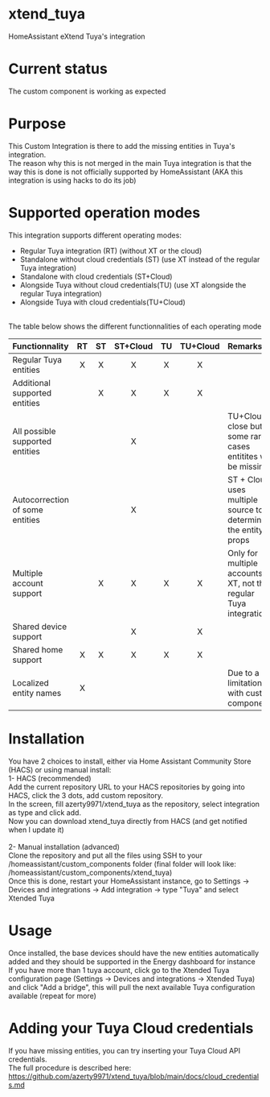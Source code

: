 # xtend_tuya
HomeAssistant eXtend Tuya's integration

# Current status
The custom component is working as expected

# Purpose
This Custom Integration is there to add the missing entities in Tuya's integration.<br/>
The reason why this is not merged in the main Tuya integration is that the way this is done is not officially supported by HomeAssistant (AKA this integration is using hacks to do its job)

# Supported operation modes
This integration supports different operating modes:<br/>
- Regular Tuya integration (RT) (without XT or the cloud)<br/>
- Standalone without cloud credentials (ST) (use XT instead of the regular Tuya integration)<br/>
- Standalone with cloud credentials (ST+Cloud)<br/>
- Alongside Tuya without cloud credentials(TU) (use XT alongside the regular Tuya integration)<br/>
- Alongside Tuya with cloud credentials(TU+Cloud)<br/>
<br/>
The table below shows the different functionnalities of each operating mode<br/>

| Functionnality                  | RT  | ST  | ST+Cloud | TU  | TU+Cloud | Remarks                                                            |
| :------------------------------ | :-: | :-: | :------: | :-: | :------: | :----------------------------------------------------------------- |
| Regular Tuya entities           | X   | X   | X        | X   | X        |                                                                    |
| Additional supported entities   |     | X   | X        | X   | X        |                                                                    |
| All possible supported entities |     |     | X        |     |          | TU+Cloud is close but in some rare cases entitites will be missing |
| Autocorrection of some entities |     |     | X        |     |          | ST + Cloud uses multiple source to determine the entity props      |
| Multiple account support        |     | X   | X        | X   | X        | Only for multiple accounts in XT, not the regular Tuya integration |
| Shared device support           |     |     | X        |     | X        |                                                                    |
| Shared home support             | X   | X   | X        | X   | X        |                                                                    |
| Localized entity names          | X   |     |          |     |          | Due to a limitation with custom components                         |


# Installation
You have 2 choices to install, either via Home Assistant Community Store (HACS) or using manual install:<br/>
1- HACS (recommended)<br/>
Add the current repository URL to your HACS repositories by going into HACS, click the 3 dots, add custom repository.<br/>
In the screen, fill azerty9971/xtend_tuya as the repository, select integration as type and click add.<br/>
Now you can download xtend_tuya directly from HACS (and get notified when I update it)<br/>
<br/>
2- Manual installation (advanced)<br/>
Clone the repository and put all the files using SSH to your /homeassistant/custom_components folder (final folder will look like: /homeassistant/custom_components/xtend_tuya)<br/>
Once this is done, restart your HomeAssistant instance, go to Settings -> Devices and integrations -> Add integration -> type "Tuya" and select Xtended Tuya<br/>

# Usage
Once installed, the base devices should have the new entities automatically added and they should be supported in the Energy dashboard for instance<br/>
If you have more than 1 tuya account, click go to the Xtended Tuya configuration page (Settings -> Devices and integrations -> Xtended Tuya) and click "Add a bridge", this will pull the next available Tuya configuration available (repeat for more)

# Adding your Tuya Cloud credentials
If you have missing entities, you can try inserting your Tuya Cloud API credentials.<br/>
The full procedure is described here: https://github.com/azerty9971/xtend_tuya/blob/main/docs/cloud_credentials.md


